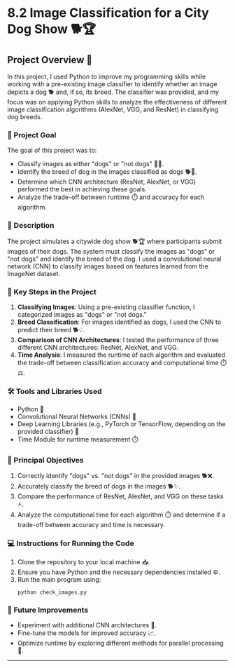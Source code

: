 # 8.2 Image Classification for a City Dog Show 🐕🏆

## Project Overview 📝
In this project, I used Python to improve my programming skills while working with a pre-existing image classifier to identify whether an image depicts a dog 🐕 and, if so, its breed. The classifier was provided, and my focus was on applying Python skills to analyze the effectiveness of different image classification algorithms (AlexNet, VGG, and ResNet) in classifying dog breeds.

### 🎯 Project Goal
The goal of this project was to:
- Classify images as either "dogs" or "not dogs" 🐶❌.
- Identify the breed of dog in the images classified as dogs 🐕🐾.
- Determine which CNN architecture (ResNet, AlexNet, or VGG) performed the best in achieving these goals.
- Analyze the trade-off between runtime ⏱️ and accuracy for each algorithm.

### 📄 Description
The project simulates a citywide dog show 🐕🏆 where participants submit images of their dogs. The system must classify the images as "dogs" or "not dogs" and identify the breed of the dog. I used a convolutional neural network (CNN) to classify images based on features learned from the ImageNet dataset.

### 🔑 Key Steps in the Project
1. **Classifying Images**: Using a pre-existing classifier function, I categorized images as "dogs" or "not dogs."
2. **Breed Classification**: For images identified as dogs, I used the CNN to predict their breed 🐕💡.
3. **Comparison of CNN Architectures**: I tested the performance of three different CNN architectures: ResNet, AlexNet, and VGG.
4. **Time Analysis**: I measured the runtime of each algorithm and evaluated the trade-off between classification accuracy and computational time ⏱️⚖️.

### 🛠️ Tools and Libraries Used
- Python 🐍
- Convolutional Neural Networks (CNNs) 🧠
- Deep Learning Libraries (e.g., PyTorch or TensorFlow, depending on the provided classifier) 🤖
- Time Module for runtime measurement ⏱️

### 🎯 Principal Objectives
1. Correctly identify "dogs" vs. "not dogs" in the provided images 🐕❌.
2. Accurately classify the breed of dogs in the images 🐕✨.
3. Compare the performance of ResNet, AlexNet, and VGG on these tasks ⚡.
4. Analyze the computational time for each algorithm ⏱️ and determine if a trade-off between accuracy and time is necessary.

### 💻 Instructions for Running the Code
1. Clone the repository to your local machine 📥.
2. Ensure you have Python and the necessary dependencies installed ⚙️.
3. Run the main program using:
   ```
   python check_images.py
   ```

### 🔮 Future Improvements
- Experiment with additional CNN architectures 🤖.
- Fine-tune the models for improved accuracy 📈.
- Optimize runtime by exploring different methods for parallel processing 🚀.

---
